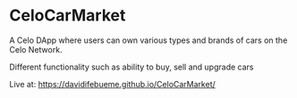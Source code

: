 # CeloCarMarket
A Celo DApp where users can own various types and brands of cars on the Celo Network.

Different functionality such as ability to buy, sell and upgrade cars

Live at: https://davidifebueme.github.io/CeloCarMarket/
